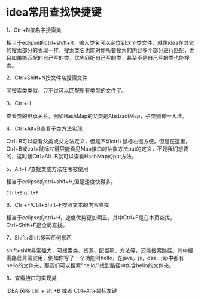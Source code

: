 # idea常用查找快捷键



1、Ctrl+N按名字搜索类

相当于eclipse的ctrl+shift+R，输入类名可以定位到这个类文件，就像idea在其它的搜索部分的表现一样，搜索类名也能对你所要搜索的内容多个部分进行匹配，而且如果能匹配的自己写的类，优先匹配自己写的类，甚至不是自己写的类也能搜索。

2、Ctrl+Shift+N按文件名搜索文件

同搜索类类似，只不过可以匹配所有类型的文件了。

3、Ctrl+H

查看类的继承关系，例如HashMap的父类是AbstractMap，子类则有一大堆。

4、Ctrl+Alt+B查看子类方法实现

Ctrl+B可以查看父类或父方法定义，但是不如ctrl+鼠标左键方便。但是在这里，Ctrl+B或ctrl+鼠标左键只能看见Map接口的抽象方法put的定义，不是我们想要的，这时候Ctrl+Alt+B就可以查看HashMap的put方法。

5、Alt+F7查找类或方法在哪被使用

相当于eclipse的ctrl+shif+H,但是速度快得多。

```
Ctrl+Shift+F
```

6、Ctrl+F/Ctrl+Shift+F按照文本的内容查找

相当于eclipse的ctrl+H，速度优势更加明显。其中Ctrl+F是在本页查找，Ctrl+Shift+F是全局查找。

7、Shift+Shift搜索任何东西

shift+shift非常强大，可搜索类、资源、配置项、方法等，还能搜索路径。其中搜索路径非常实用，例如你写了一个功能叫hello，在java，js，css，jsp中都有hello的文件夹，那我们可以搜索"hello/"找到路径中包含hello的文件夹。

8、查看接口的实现类

IDEA 风格 ctrl + alt +B   或者   Ctrl+Alt+鼠标左键